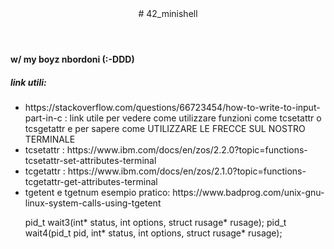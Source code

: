 
<!DOCTYPE HTML>
<html>
<header> # 42_minishell </header>
<body>
<h4> w/ my boyz nbordoni (:-DDD) </h4>
<h5> link utili: </h5>
<ul>
<li> https://stackoverflow.com/questions/66723454/how-to-write-to-input-part-in-c : link utile per vedere come utilizzare funzioni come tcsetattr o tcsgetattr e per sapere come UTILIZZARE LE FRECCE SUL NOSTRO TERMINALE </li>
<li> tcsetattr : https://www.ibm.com/docs/en/zos/2.2.0?topic=functions-tcsetattr-set-attributes-terminal </li>
<li> tcgetattr : https://www.ibm.com/docs/en/zos/2.1.0?topic=functions-tcgetattr-get-attributes-terminal </li>
<li> tgetent e tgetnum esempio pratico: https://www.badprog.com/unix-gnu-linux-system-calls-using-tgetent </li>


pid_t wait3(int* status, int options, struct rusage* rusage);
pid_t wait4(pid_t pid, int* status, int options, struct rusage* rusage);
